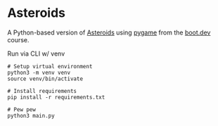 # Asteroids

A Python-based version of [Asteroids](https://en.wikipedia.org/wiki/Asteroids_(video_game)) using [pygame](https://www.pygame.org/) from the [boot.dev](https://boot.dev/) course.

Run via CLI w/ venv

```console
# Setup virtual environment
python3 -m venv venv
source venv/bin/activate

# Install requirements
pip install -r requirements.txt

# Pew pew
python3 main.py
```
